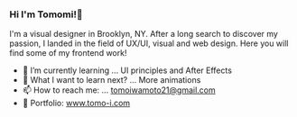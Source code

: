### Hi I'm Tomomi!👋

I'm a visual designer in Brooklyn, NY. 
After a long search to discover my passion, I landed in the field of UX/UI, visual and web design. 
Here you will find some of my frontend work!


- 🌱 I’m currently learning ... UI principles and After Effects
- 🤔 What I want to learn next? ... More animations
- 📫 How to reach me: ... tomoiwamoto21@gmail.com 
- 📔 Portfolio: www.tomo-i.com

